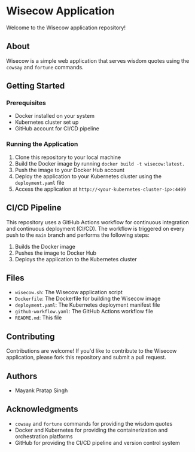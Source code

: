 Wisecow Application
=====================

Welcome to the Wisecow application repository!

About
-----

Wisecow is a simple web application that serves wisdom quotes using the `cowsay` and `fortune` commands.

Getting Started
---------------

### Prerequisites

* Docker installed on your system
* Kubernetes cluster set up
* GitHub account for CI/CD pipeline

### Running the Application

1. Clone this repository to your local machine
2. Build the Docker image by running `docker build -t wisecow:latest.`
3. Push the image to your Docker Hub account
4. Deploy the application to your Kubernetes cluster using the `deployment.yaml` file
5. Access the application at `http://<your-kubernetes-cluster-ip>:4499`

CI/CD Pipeline
-------------

This repository uses a GitHub Actions workflow for continuous integration and continuous deployment (CI/CD). The workflow is triggered on every push to the `main` branch and performs the following steps:

1. Builds the Docker image
2. Pushes the image to Docker Hub
3. Deploys the application to the Kubernetes cluster

Files
-----

* `wisecow.sh`: The Wisecow application script
* `Dockerfile`: The Dockerfile for building the Wisecow image
* `deployment.yaml`: The Kubernetes deployment manifest file
* `github-workflow.yaml`: The GitHub Actions workflow file
* `README.md`: This file

Contributing
------------

Contributions are welcome! If you'd like to contribute to the Wisecow application, please fork this repository and submit a pull request.

Authors
-------

* Mayank Pratap Singh

Acknowledgments
---------------

* `cowsay` and `fortune` commands for providing the wisdom quotes
* Docker and Kubernetes for providing the containerization and orchestration platforms
* GitHub for providing the CI/CD pipeline and version control system
